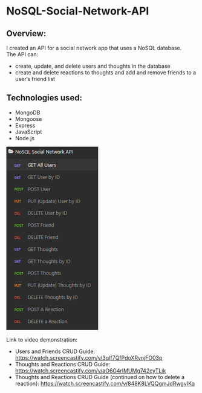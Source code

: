 # NoSQL-Social-Network-API

## Overview: 

I created an API for a social network app that uses a NoSQL database. 
<br>
The API can:
* create, update, and delete users and thoughts in the database
* create and delete reactions to thoughts and add and remove friends to a user’s friend list

## Technologies used:
  * MongoDB
  * Mongoose
  * Express
  * JavaScript
  * Node.js
  

<a href="https://github.com/reinholz36/NoSQL-Social-Network-API">
<img src="./assets/images/social-network-api.png" alt="NoSQL Social Network API CRUD demo photo">
</a>

Link to video demonstration: 

* Users and Friends CRUD Guide: https://watch.screencastify.com/v/3qIf7QfPdoXRvnjFO03p
* Thoughts and Reactions CRUD Guide: https://watch.screencastify.com/v/aO6G4rlMUMg742cyTLik
* Thoughts and Reactions CRUD Guide (continued on how to delete a reaction): https://watch.screencastify.com/v/848K8LVQQgmJdRwgvIKq
